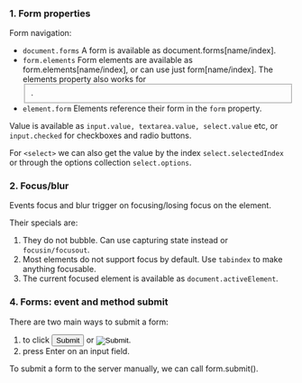 ### 1. Form properties
Form navigation:

* `document.forms`
A form is available as document.forms[name/index].
* `form.elements`
Form elements are available as form.elements[name/index], or can use just form[name/index]. The elements property also works for <fieldset>.
* `element.form`
Elements reference their form in the `form` property.

Value is available as `input.value, textarea.value, select.value` etc, or `input.checked` for checkboxes and radio buttons.

For `<select>` we can also get the value by the index `select.selectedIndex` or through the options collection `select.options`.

### 2. Focus/blur
Events focus and blur trigger on focusing/losing focus on the element.

Their specials are:

1. They do not bubble. Can use capturing state instead or `focusin/focusout`.
2. Most elements do not support focus by default. Use `tabindex` to make anything focusable.
3. The current focused element is available as `document.activeElement`.

### 4. Forms: event and method submit

There are two main ways to submit a form:

1. to click <input type="submit"> or <input type="image">.
2. press Enter on an input field.

To submit a form to the server manually, we can call form.submit().
